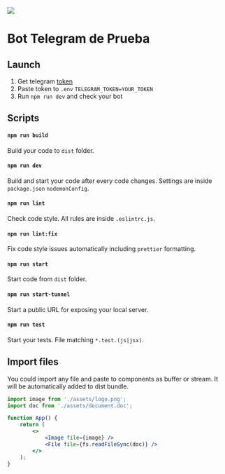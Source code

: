 ![](https://i.ibb.co/6PWkWbd/js.png)

# Bot Telegram de Prueba

## Launch

1.  Get telegram [token](https://core.telegram.org/bots#6-botfather)
2.  Paste token to `.env` `TELEGRAM_TOKEN=YOUR_TOKEN`
3.  Run `npm run dev` and check your bot

## Scripts

#### `npm run build`

Build your code to `dist` folder.

#### `npm run dev`

Build and start your code after every code changes. Settings are inside `package.json` `nodemonConfig`.

#### `npm run lint`

Check code style. All rules are inside `.eslintrc.js`.

#### `npm run lint:fix`

Fix code style issues automatically including `prettier` formatting.

#### `npm run start`

Start code from `dist` folder.

#### `npm run start-tunnel`

Start a public URL for exposing your local server.

#### `npm run test`

Start your tests. File matching `*.test.(js|jsx)`.

## Import files

You could import any file and paste to components as buffer or stream. It will be automatically added to dist bundle.

```jsx
import image from './assets/logo.png';
import doc from './assets/document.doc';

function App() {
    return (
        <>
            <Image file={image} />
            <File file={fs.readFileSync(doc)} />
        </>
    );
}
```
